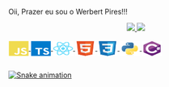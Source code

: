 Oii, Prazer eu sou o Werbert Pires!!!

<div align="center">
  <a href="https://github.com/wpireex">
  <img height="150em" src="https://github-readme-stats.vercel.app/api?username=wpireex&show_icons=true&theme=vision-friendly-dark"/>
  <img height="150em" src="https://github-readme-stats.vercel.app/api/top-langs/?username=wpireex&layout=compact&langs_count=7&theme=vision-friendly-dark"/>
</div>

<div style="display: inline_block"><br>
  <img align="center" alt="Rafa-Js" height="30" width="40" src="https://raw.githubusercontent.com/devicons/devicon/master/icons/javascript/javascript-plain.svg">
  <img align="center" alt="Rafa-Ts" height="30" width="40" src="https://raw.githubusercontent.com/devicons/devicon/master/icons/typescript/typescript-plain.svg">
  <img align="center" alt="Rafa-React" height="30" width="40" src="https://raw.githubusercontent.com/devicons/devicon/master/icons/react/react-original.svg">
  <img align="center" alt="Rafa-HTML" height="30" width="40" src="https://raw.githubusercontent.com/devicons/devicon/master/icons/html5/html5-original.svg">
  <img align="center" alt="Rafa-CSS" height="30" width="40" src="https://raw.githubusercontent.com/devicons/devicon/master/icons/css3/css3-original.svg">
  <img align="center" alt="Rafa-Python" height="30" width="40" src="https://raw.githubusercontent.com/devicons/devicon/master/icons/python/python-original.svg">
  <img align="center" alt="Rafa-Csharp" height="30" width="40" src="https://raw.githubusercontent.com/devicons/devicon/master/icons/csharp/csharp-original.svg">
 
  ##
![Snake animation](https://github.com/wpireex/Wpireex/blob/output/github-contribution-grid-snake.svg)  
</div>
